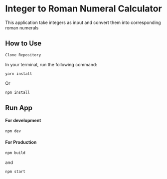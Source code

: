 # Integer to Roman Numeral Calculator

This application take integers as input and convert them into corresponding roman numerals


## How to Use

```bash
Clone Repository
```


In your terminal, run the following command:



```bash
yarn install
```

Or


```bash
npm install
```

## Run App

#### For development 
```bash
npm dev
```

#### For Production
```bash
npm build
```
and

```bash
npm start
```